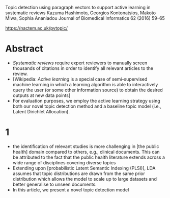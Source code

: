 Topic detection using paragraph vectors 
  to support active learning in systematic reviews
Kazuma Hashimoto, Georgios Kontonatsios, Makoto Miwa, Sophia Ananiadou
Journal of Biomedical Informatics 62 (2016) 59–65

https://nactem.ac.uk/pvtopic/

# Abstract

* _Systematic reviews_ require expert reviewers to manually screen thousands of
  citations in order to identify all relevant articles to the review.  
* [Wikipedia: _Active learning_ is a special case of semi-supervised machine
  learning in which a learning algorithm is able to interactively query the
  user (or some other information source) to obtain the desired outputs at new
  data points]
* For evaluation purposes, we employ the active learning strategy using both
  our novel topic detection method and a baseline topic model (i.e., Latent
  Dirichlet Allocation).

# 1

* the identification of relevant studies is more challenging in [the public
  health] domain compared to others, e.g., clinical documents. This can be
  attributed to the fact that the public health literature extends across a
  wide range of disciplines covering diverse topics
* Extending upon [probabilistic Latent Semantic Indexing (PLSI)], LDA assumes
  that topic distributions are drawn from the same prior distribution which
  allows the model to scale up to large datasets and better generalise to
  unseen documents.
* In this article, we present a novel topic detection model
